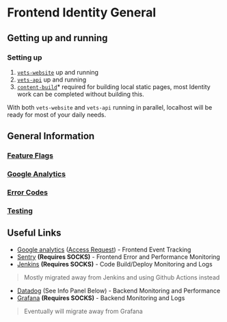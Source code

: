 # Frontend Identity General

## Getting up and running
### Setting up
1. [`vets-website`](https://github.com/department-of-veterans-affairs/vets-website) up and running
2. [`vets-api`](https://github.com/department-of-veterans-affairs/vets-api) up and running
3. [`content-build`](https://github.com/department-of-veterans-affairs/content-build)* required for building local static pages, most Identity work can be completed without building this.

With both `vets-website` and `vets-api` running in parallel, localhost will be ready for most of your daily needs.

## General Information
### [Feature Flags](feature-flags.md)
### [Google Analytics](analytics.md)
### [Error Codes](https://github.com/department-of-veterans-affairs/va.gov-team/blob/master/products/identity/Products/login/error-messages/sign-in-error-handling.md)
### [Testing](testing.md)

## Useful Links
- [Google analytics](https://analytics.google.com/analytics/web/#/report-home/a50123418w177519031p176188361) ([Access Request](https://vfs.atlassian.net/wiki/spaces/VI/pages/1992556609/Frontend+Onboarding#Requesting-Access-to-Google-Analytics)) - Frontend Event Tracking
- [Sentry](http://sentry.vfs.va.gov/organizations/vsp/issues/) **(Requires SOCKS)** - Frontend Error and Performance Monitoring
- [Jenkins](http://jenkins.vfs.va.gov/) **(Requires SOCKS)** - Code Build/Deploy Monitoring and Logs
> Mostly migrated away from Jenkins and using Github Actions instead
- [Datadog](https://app.datadoghq.com/dashboard/lists) (See Info Panel Below) - Backend Monitoring and Performance
- [Grafana](http://grafana.vfs.va.gov/?orgId=1) **(Requires SOCKS)** - Backend Monitoring and Logs
> Eventually will migrate away from Grafana
